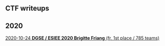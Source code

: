 CTF writeups
---

2020
---
[2020-10-24 **DGSE / ESIEE 2020 Brigitte Friang** (fr, 1st place / 785 teams)](2020-10-24_DGSESIEE")
